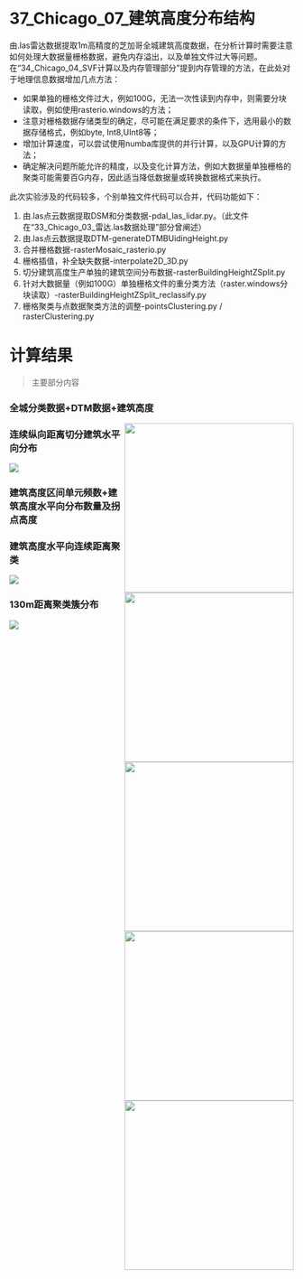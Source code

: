 # 37_Chicago_07_建筑高度分布结构
由.las雷达数据提取1m高精度的芝加哥全城建筑高度数据，在分析计算时需要注意如何处理大数据量栅格数据，避免内存溢出，以及单独文件过大等问题。在“34_Chicago_04_SVF计算以及内存管理部分”提到内存管理的方法，在此处对于地理信息数据增加几点方法：
* 如果单独的栅格文件过大，例如100G，无法一次性读到内存中，则需要分块读取，例如使用rasterio.windows的方法；
* 注意对栅格数据存储类型的确定，尽可能在满足要求的条件下，选用最小的数据存储格式，例如byte, Int8,UInt8等；
* 增加计算速度，可以尝试使用numba库提供的并行计算，以及GPU计算的方法；
* 确定解决问题所能允许的精度，以及变化计算方法，例如大数据量单独栅格的聚类可能需要百G内存，因此适当降低数据量或转换数据格式来执行。

此次实验涉及的代码较多，个别单独文件代码可以合并，代码功能如下：
1. 由.las点云数据提取DSM和分类数据-pdal_las_lidar.py。（此文件在“33_Chicago_03_雷达.las数据处理”部分曾阐述）
2. 由.las点云数据提取DTM-generateDTMBUidingHeight.py
3. 合并栅格数据-rasterMosaic_rasterio.py
4. 栅格插值，补全缺失数据-interpolate2D_3D.py
5. 切分建筑高度生产单独的建筑空间分布数据-rasterBuildingHeightZSplit.py
6. 针对大数据量（例如100G）单独栅格文件的重分类方法（raster.windows分块读取）-rasterBuildingHeightZSplit_reclassify.py
7. 栅格聚类与点数据聚类方法的调整-pointsClustering.py / rasterClustering.py

# 计算结果
> 主要部分内容
### 全城分类数据+DTM数据+建筑高度

<img src="https://github.com/richieBao/python-urbanPlanning/blob/master/images/37_01.png" width="300" align="right">
<img src="https://github.com/richieBao/python-urbanPlanning/blob/master/images/37_02.png" width="300" align="right">
<img src="https://github.com/richieBao/python-urbanPlanning/blob/master/images/37_03.png" width="300" align="right">

### 连续纵向距离切分建筑水平向分布

![](https://github.com/richieBao/python-urbanPlanning/blob/master/images/37_04.jpg)

### 建筑高度区间单元频数+建筑高度水平向分布数量及拐点高度

<img src="https://github.com/richieBao/python-urbanPlanning/blob/master/images/37_05.jpg" width="300" align="right">
<img src="https://github.com/richieBao/python-urbanPlanning/blob/master/images/37_026.png" width="300" align="right">

### 建筑高度水平向连续距离聚类

![](https://github.com/richieBao/python-urbanPlanning/blob/master/images/37_07.jpg)

### 130m距离聚类簇分布

![](https://github.com/richieBao/python-urbanPlanning/blob/master/images/37_09.jpg)
